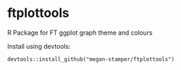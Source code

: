# ftplottools
R Package for FT ggplot graph theme and colours

Install using devtools:
```
devtools::install_github("megan-stamper/ftplottools")
```
